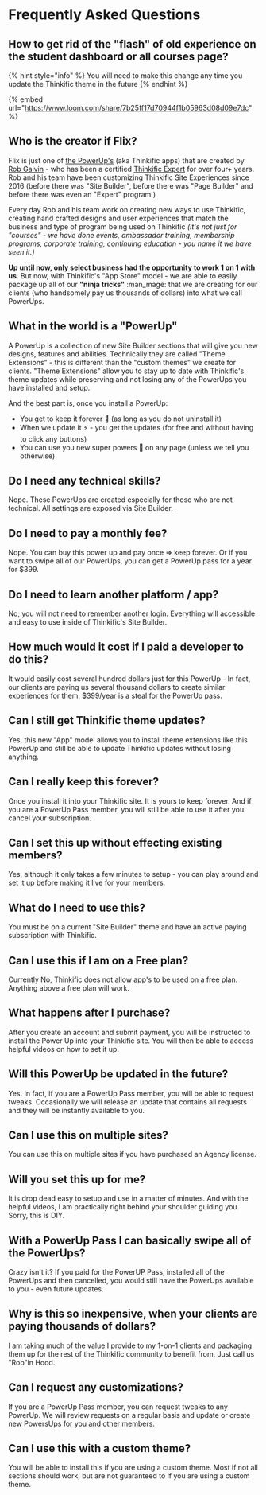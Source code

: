 # Frequently Asked Questions

##

## How to get rid of the "flash" of old experience on the student dashboard or all courses page?

{% hint style="info" %}
You will need to make this change any time you update the Thinkific theme in the future
{% endhint %}

{% embed url="https://www.loom.com/share/7b25ff17d70944f1b05963d08d09e7dc" %}

## Who is the creator if Flix?

Flix is just one of [the PowerUp's](https://powerups.thinkific.com/) (aka Thinkific apps) that are created by [Rob Galvin](https://www.robgalvin.co/) - who has been a certified [Thinkific Expert](https://www.thinkific.com/experts/site-creation-experts/rob-galvin/) for over four+ years. Rob and his team have been customizing Thinkific Site Experiences since 2016 (before there was "Site Builder", before there was "Page Builder" and before there was even an "Expert" program.)

Every day Rob and his team work on creating new ways to use Thinkific, creating hand crafted designs and user experiences that match the business and type of program being used on Thinkific _(it's not just for "courses" - we have done events, ambassador training, membership programs, corporate training, continuing education - you name it we have seen it.)_

**Up until now, only select business had the opportunity to work 1 on 1 with us**. But now, with Thinkific's "App Store" model - we are able to easily package up all of our **"ninja tricks"** :man\_mage: that we are creating for our clients (who handsomely pay us thousands of dollars) into what we call PowerUps.

## What in the world is a "PowerUp"

A PowerUp is a collection of new Site Builder sections that will give you new designs, features and abilities. Technically they are called "Theme Extensions" - this is different than the "custom themes" we create for clients. "Theme Extensions" allow you to stay up to date with Thinkific's theme updates while preserving and not losing any of the PowerUps you have installed and setup.

And the best part is, once you install a PowerUp:

* You get to keep it forever :calendar: (as long as you do not uninstall it)
* When we update it :zap: - you get the updates (for free and without having to click any buttons)
* You can use you new super powers :superhero: on any page (unless we tell you otherwise)

## Do I need any technical skills?

Nope. These PowerUps are created especially for those who are not technical. All settings are exposed via Site Builder.

## Do I need to pay a monthly fee?

Nope. You can buy this power up and pay once => keep forever. Or if you want to swipe all of our PowerUps, you can get a PowerUp pass for a year for $399.

## Do I need to learn another platform / app?

No, you will not need to remember another login. Everything will accessible and easy to use inside of Thinkific's Site Builder.

## How much would it cost if I paid a developer to do this?

It would easily cost several hundred dollars just for this PowerUp - In fact, our clients are paying us several thousand dollars to create similar experiences for them. $399/year is a steal for the PowerUp pass.

## Can I still get Thinkific theme updates?

Yes, this new "App" model allows you to install theme extensions like this PowerUp and still be able to update Thinkific updates without losing anything.

## Can I really keep this forever?

Once you install it into your Thinkific site. It is yours to keep forever. And if you are a PowerUp Pass member, you will still be able to use it after you cancel your subscription.

## Can I set this up without effecting existing members?

Yes, although it only takes a few minutes to setup - you can play around and set it up before making it live for your members.

## What do I need to use this?

You must be on a current "Site Builder" theme and have an active paying subscription with Thinkific.

## Can I use this if I am on a Free plan?

Currently No, Thinkific does not allow app's to be used on a free plan. Anything above a free plan will work.

## What happens after I purchase?

After you create an account and submit payment, you will be instructed to install the Power Up into your Thinkific site. You will then be able to access helpful videos on how to set it up.

## Will this PowerUp be updated in the future?

Yes. In fact, if you are a PowerUp Pass member, you will be able to request tweaks. Occasionally we will release an update that contains all requests and they will be instantly available to you.

## Can I use this on multiple sites?

You can use this on multiple sites if you have purchased an Agency license.

## Will you set this up for me?

It is drop dead easy to setup and use in a matter of minutes. And with the helpful videos, I am practically right behind your shoulder guiding you. Sorry, this is DIY.

## With a PowerUp Pass I can basically swipe all of the PowerUps?

Crazy isn't it? If you paid for the PowerUP Pass, installed all of the PowerUps and then cancelled, you would still have the PowerUps available to you - even future updates.

## Why is this so inexpensive, when your clients are paying thousands of dollars?

I am taking much of the value I provide to my 1-on-1 clients and packaging them up for the rest of the Thinkific community to benefit from. Just call us "Rob"in Hood.

## Can I request any customizations?

If you are a PowerUp Pass member, you can request tweaks to any PowerUp. We will review requests on a regular basis and update or create new PowersUps for you and other members.

## Can I use this with a custom theme?

You will be able to install this if you are using a custom theme. Most if not all sections should work, but are not guaranteed to if you are using a custom theme.

